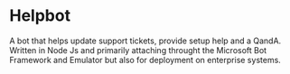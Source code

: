 # Helpbot
A bot that helps update support tickets, provide setup help and a QandA. Written in Node Js and primarily attaching throught the Microsoft Bot Framework and Emulator but also for deployment on enterprise systems. 
